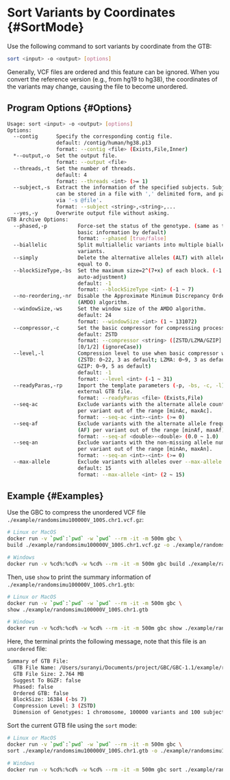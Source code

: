 # Sort Variants by Coordinates {#SortMode}

Use the following command to sort variants by coordinate from the GTB:

```bash
sort <input> -o <output> [options]
```

Generally, VCF files are ordered and this feature can be ignored. When you convert the reference version (e.g., from hg19 to hg38), the coordinates of the variants may change, causing the file to become unordered.

## Program Options {#Options}

```bash
Usage: sort <input> -o <output> [options]
Options:
  --contig      Specify the corresponding contig file.
                default: /contig/human/hg38.p13
                format: --contig <file> (Exists,File,Inner)
  *--output,-o  Set the output file.
                format: --output <file>
  --threads,-t  Set the number of threads.
                default: 4
                format: --threads <int> (>= 1)
  --subject,-s  Extract the information of the specified subjects. Subject name 
                can be stored in a file with ',' delimited form, and pass in 
                via '-s @file'.
                format: --subject <string>,<string>,...
  --yes,-y      Overwrite output file without asking.
GTB Archive Options:
  --phased,-p          Force-set the status of the genotype. (same as the GTB 
                       basic information by default)
                       format: --phased [true/false]
  --biallelic          Split multiallelic variants into multiple biallelic 
                       variants. 
  --simply             Delete the alternative alleles (ALT) with allele counts 
                       equal to 0.
  --blockSizeType,-bs  Set the maximum size=2^(7+x) of each block. (-1 means 
                       auto-adjustment) 
                       default: -1
                       format: --blockSizeType <int> (-1 ~ 7)
  --no-reordering,-nr  Disable the Approximate Minimum Discrepancy Ordering 
                       (AMDO) algorithm.
  --windowSize,-ws     Set the window size of the AMDO algorithm.
                       default: 24
                       format: --windowSize <int> (1 ~ 131072)
  --compressor,-c      Set the basic compressor for compressing processed data.
                       default: ZSTD
                       format: --compressor <string> ([ZSTD/LZMA/GZIP] or 
                       [0/1/2] (ignoreCase))
  --level,-l           Compression level to use when basic compressor works. 
                       (ZSTD: 0~22, 3 as default; LZMA: 0~9, 3 as default; 
                       GZIP: 0~9, 5 as default)
                       default: -1
                       format: --level <int> (-1 ~ 31)
  --readyParas,-rp     Import the template parameters (-p, -bs, -c, -l) from an 
                       external GTB file.
                       format: --readyParas <file> (Exists,File)
  --seq-ac             Exclude variants with the alternate allele count (AC) 
                       per variant out of the range [minAc, maxAc].
                       format: --seq-ac <int>-<int> (>= 0)
  --seq-af             Exclude variants with the alternate allele frequency 
                       (AF) per variant out of the range [minAf, maxAf].
                       format: --seq-af <double>-<double> (0.0 ~ 1.0)
  --seq-an             Exclude variants with the non-missing allele number (AN) 
                       per variant out of the range [minAn, maxAn].
                       format: --seq-an <int>-<int> (>= 0)
  --max-allele         Exclude variants with alleles over --max-allele.
                       default: 15
                       format: --max-allele <int> (2 ~ 15)
```

## Example {#Examples}

Use the GBC to compress the unordered VCF file `./example/randomsimu100000V_100S.chr1.vcf.gz`:

```bash
# Linux or MacOS
docker run -v `pwd`:`pwd` -w `pwd` --rm -it -m 500m gbc \
build ./example/randomsimu100000V_100S.chr1.vcf.gz -o ./example/randomsimu100000V_100S.chr1.gtb -y

# Windows
docker run -v %cd%:%cd% -w %cd% --rm -it -m 500m gbc build ./example/randomsimu100000V_100S.chr1.vcf.gz -o ./example/randomsimu100000V_100S.chr1.gtb -y
```

Then, use `show` to print the summary information of `./example/randomsimu100000V_100S.chr1.gtb`:

```bash
# Linux or MacOS
docker run -v `pwd`:`pwd` -w `pwd` --rm -it -m 500m gbc \
show ./example/randomsimu100000V_100S.chr1.gtb

# Windows
docker run -v %cd%:%cd% -w %cd% --rm -it -m 500m gbc show ./example/randomsimu100000V_100S.chr1.gtb
```

Here, the terminal prints the following message, note that this file is an `unordered` file:

```bash
Summary of GTB File:
  GTB File Name: /Users/suranyi/Documents/project/GBC/GBC-1.1/example/randomsimu100000V_100S.chr1.gtb
  GTB File Size: 2.764 MB
  Suggest To BGZF: false
  Phased: false
  Ordered GTB: false
  BlockSize: 16384 (-bs 7)
  Compression Level: 3 (ZSTD)
  Dimension of Genotypes: 1 chromosome, 100000 variants and 100 subjects
```

Sort the current GTB file using the `sort` mode:                                                                                                  

```bash
# Linux or MacOS
docker run -v `pwd`:`pwd` -w `pwd` --rm -it -m 500m gbc \
sort ./example/randomsimu100000V_100S.chr1.gtb -o ./example/randomsimu100000V_100S.chr1.order.gtb

# Windows
docker run -v %cd%:%cd% -w %cd% --rm -it -m 500m gbc sort ./example/randomsimu100000V_100S.chr1.gtb -o ./example/randomsimu100000V_100S.chr1.order.gtb
```

